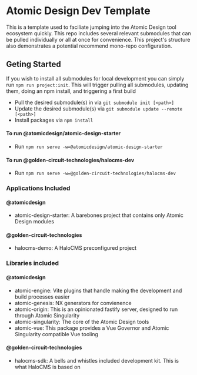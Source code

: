 # Atomic Design Dev Template

This is a template used to faciliate jumping into the Atomic Design tool ecosystem quickly.
This repo includes several relevant submodules that can be pulled individually or all at
once for convenience. This project's structure also demonstrates a potential recommend
mono-repo configuration.

## Geting Started
If you wish to install all submodules for local development you can simply run `npm run project:init`. 
This will trigger pulling all submodules, updating them, doing an npm install, and triggering a first build

- Pull the desired submodule(s) in via `git submodule init [<path>]`
- Update the desired submodule(s) via `git submodule update --remote [<path>]`
- Install packages via `npm install`

#### To run @atomicdesign/atomic-design-starter
- Run `npm run serve -w=@atomicdesign/atomic-design-starter`

#### To run @golden-circuit-technologies/halocms-dev
- Run `npm run serve -w=@golden-circuit-technologies/halocms-dev`

### Applications Included
#### @atomicdesign
- atomic-design-starter: A barebones project that contains only Atomic Design modules

#### @golden-circuit-technologies
- halocms-demo: A HaloCMS preconfigured project

### Libraries included
#### @atomicdesign
- atomic-engine: Vite plugins that handle making the development and build processes easier
- atomic-genesis: NX generators for convienence
- atomic-origin: This is an opinionated fastify server, designed to run through Atomic Singularity
- atomic-singularity: The core of the Atomic Design tools
- atomic-vue: This package provides a Vue Governor and Atomic Singularity compatible Vue tooling

#### @golden-circuit-technologies
- halocms-sdk: A bells and whistles included development kit. This is what HaloCMS is based on